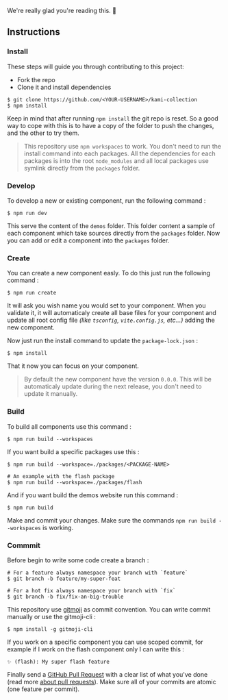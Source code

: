 We're really glad you're reading this. 👏

## Instructions
### Install
These steps will guide you through contributing to this project:

- Fork the repo
- Clone it and install dependencies

```
$ git clone https://github.com/<YOUR-USERNAME>/kami-collection
$ npm install
```

Keep in mind that after running `npm install` the git repo is reset. So a good way to cope with this is to have a copy of the folder to push the changes, and the other to try them. 

> This repository use `npm workspaces` to work. You don't need to run the install command into each packages. All the dependencies for each packages is into the root `node_modules` and all local packages use symlink directly from the ``packages`` folder. 

### Develop

To develop a new or existing component, run the following command :

```
$ npm run dev
```

This serve the content of the ``demos`` folder. This folder content a sample of each component which take sources directly from the `packages` folder. Now you can add or edit a component into the `packages` folder.

### Create

You can create a new component easly. To do this just run the following command :

```
$ npm run create
```

It will ask you wish name you would set to your component. When you validate it, it will automaticaly create all base files for your component and update all root config file *(like ``tsconfig``, ``vite.config.js``, etc...)* adding the new component. 

Now just run the install command to update the ``package-lock.json`` :

```
$ npm install
```
That it now you can focus on your component.

> By default the new component have the version ``0.0.0``. This will be automaticaly update during the next release, you don't need to update it manually.

### Build 

To build all components use this command :

```console
$ npm run build --workspaces
```

If you want build a specific packages use this :

```console
$ npm run build --workspace=./packages/<PACKAGE-NAME>

# An example with the flash package
$ npm run build --workspace=./packages/flash
```

And if you want build the demos website run this command :

```console
$ npm run build
```

Make and commit your changes. Make sure the commands ``npm run build --workspaces`` is working.

### Commmit

Before begin to write some code create a branch :

```console
# For a feature always namespace your branch with `feature`
$ git branch -b feature/my-super-feat

# For a hot fix always namespace your branch with `fix`
$ git branch -b fix/fix-an-big-trouble
```

This repository use [gitmoji](https://gitmoji.dev/) as commit convention. You can write commit manually or use the gitmoji-cli :

```console
$ npm install -g gitmoji-cli
```

If you work on a specific component you can use scoped commit, for example if I work on the flash component only I can write this :

```
✨ (flash): My super flash feature
```


Finally send a [GitHub Pull Request](https://github.com/alexjoverm/typescript-library-starter/compare?expand=1) with a clear list of what you've done (read more [about pull requests](https://help.github.com/articles/about-pull-requests/)). Make sure all of your commits are atomic (one feature per commit).